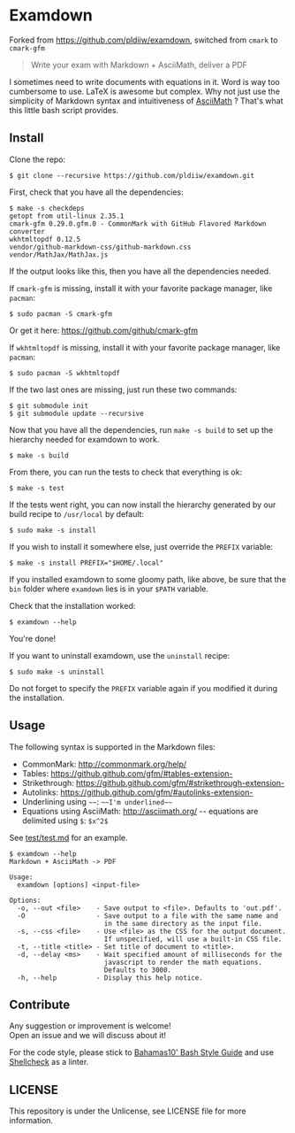 # Examdown

Forked from https://github.com/pldiiw/examdown, switched from `cmark` to `cmark-gfm`

> Write your exam with Markdown + AsciiMath, deliver a PDF

I sometimes need to write documents with equations in it. Word is way too
cumbersome to use. LaTeX is awesome but complex. Why not just use the
simplicity of Markdown syntax and intuitiveness of [AsciiMath] ? That's what
this little bash script provides.

## Install

Clone the repo:

```
$ git clone --recursive https://github.com/pldiiw/examdown.git
```

First, check that you have all the dependencies:

```
$ make -s checkdeps
getopt from util-linux 2.35.1
cmark-gfm 0.29.0.gfm.0 - CommonMark with GitHub Flavored Markdown converter
wkhtmltopdf 0.12.5
vendor/github-markdown-css/github-markdown.css
vendor/MathJax/MathJax.js
```

If the output looks like this, then you have all the dependencies needed.

If `cmark-gfm` is missing, install it with your favorite package manager,
like `pacman`:

```
$ sudo pacman -S cmark-gfm
```

Or get it here: https://github.com/github/cmark-gfm


If `wkhtmltopdf` is missing, install it with your favorite package manager,
like `pacman`:

```
$ sudo pacman -S wkhtmltopdf
```

If the two last ones are missing, just run these two commands:

```
$ git submodule init
$ git submodule update --recursive
```

Now that you have all the dependencies, run `make -s build` to set up the hierarchy
needed for examdown to work.

```
$ make -s build
```

From there, you can run the tests to check that everything is ok:

```
$ make -s test
```

If the tests went right, you can now install the hierarchy generated by our
build recipe to `/usr/local` by default:

```
$ sudo make -s install
```

If you wish to install it somewhere else, just override the `PREFIX` variable:

```
$ make -s install PREFIX="$HOME/.local"
```

If you installed examdown to some gloomy path, like above, be sure that the
`bin` folder where `examdown` lies is in your `$PATH` variable.

Check that the installation worked:

```
$ examdown --help
```

You're done!

If you want to uninstall examdown, use the `uninstall` recipe:

```
$ sudo make -s uninstall
```

Do not forget to specify the `PREFIX` variable again if you modified it during
the installation.

## Usage

The following syntax is supported in the Markdown files:
 * CommonMark: http://commonmark.org/help/
 * Tables: https://github.github.com/gfm/#tables-extension-
 * Strikethrough: https://github.github.com/gfm/#strikethrough-extension-
 * Autolinks: https://github.github.com/gfm/#autolinks-extension-
 * Underlining using `~~`: `~~I'm underlined~~`
 * Equations using AsciiMath:  http://asciimath.org/ -- equations are delimited
   using `$`: `$x^2$`

See [test/test.md](test/test.md) for an example.

```
$ examdown --help
Markdown + AsciiMath -> PDF

Usage:
  examdown [options] <input-file>

Options:
  -o, --out <file>    - Save output to <file>. Defaults to 'out.pdf'.
  -O                  - Save output to a file with the same name and
                        in the same directory as the input file.
  -s, --css <file>    - Use <file> as the CSS for the output document.
                        If unspecified, will use a built-in CSS file.
  -t, --title <title> - Set title of document to <title>.
  -d, --delay <ms>    - Wait specified amount of milliseconds for the
                        javascript to render the math equations.
                        Defaults to 3000.
  -h, --help          - Display this help notice.
```

## Contribute

Any suggestion or improvement is welcome!  
Open an issue and we will discuss about it!

For the code style, please stick to [Bahamas10' Bash Style Guide] and use
[Shellcheck] as a linter.

## LICENSE

This repository is under the Unlicense, see LICENSE file for more information.

[AsciiMath]: http://asciimath.org/
[Bahamas10' Bash Style Guide]: https://github.com/bahamas10/bash-style-guide
[Shellcheck]: https://github.com/koalaman/shellcheck
